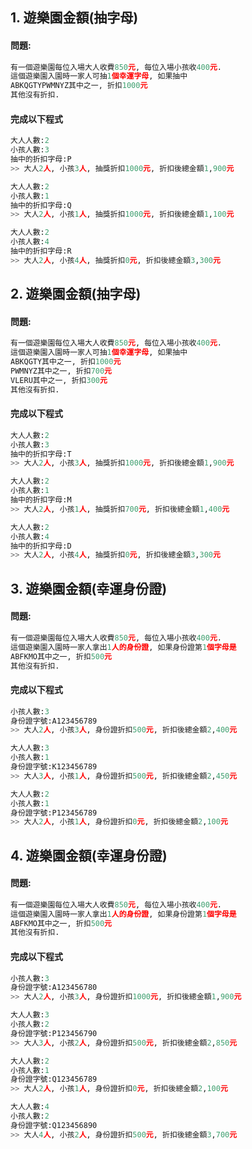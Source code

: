 

## 1. 遊樂園金額(抽字母)

#### 問題:

``` python
有一個遊樂園每位入場大人收費850元, 每位入場小孩收400元.
這個遊樂園入園時一家人可抽1個幸運字母, 如果抽中
ABKQGTYPWMNYZ其中之一, 折扣1000元
其他沒有折扣.
```

#### 完成以下程式
``` python
大人人數:2
小孩人數:3
抽中的折扣字母:P
>> 大人2人, 小孩3人, 抽獎折扣1000元, 折扣後總金額1,900元

大人人數:2
小孩人數:1
抽中的折扣字母:Q
>> 大人2人, 小孩1人, 抽獎折扣1000元, 折扣後總金額1,100元

大人人數:2
小孩人數:4
抽中的折扣字母:R
>> 大人2人, 小孩4人, 抽獎折扣0元, 折扣後總金額3,300元
```


## 2. 遊樂園金額(抽字母)

#### 問題:

``` python
有一個遊樂園每位入場大人收費850元, 每位入場小孩收400元.
這個遊樂園入園時一家人可抽1個幸運字母, 如果抽中
ABKQGTY其中之一, 折扣1000元
PWMNYZ其中之一, 折扣700元
VLERU其中之一, 折扣300元
其他沒有折扣.
```

#### 完成以下程式
``` python
大人人數:2
小孩人數:3
抽中的折扣字母:T
>> 大人2人, 小孩3人, 抽獎折扣1000元, 折扣後總金額1,900元

大人人數:2
小孩人數:1
抽中的折扣字母:M
>> 大人2人, 小孩1人, 抽獎折扣700元, 折扣後總金額1,400元

大人人數:2
小孩人數:4
抽中的折扣字母:D
>> 大人2人, 小孩4人, 抽獎折扣0元, 折扣後總金額3,300元
```



## 3. 遊樂園金額(幸運身份證)

#### 問題:

``` python
有一個遊樂園每位入場大人收費850元, 每位入場小孩收400元.
這個遊樂園入園時一家人拿出1人的身份證, 如果身份證第1個字母是
ABFKMO其中之一, 折扣500元
其他沒有折扣.
```

#### 完成以下程式
``` python
小孩人數:3
身份證字號:A123456789
>> 大人2人, 小孩3人, 身份證折扣500元, 折扣後總金額2,400元

大人人數:3
小孩人數:1
身份證字號:K123456789
>> 大人3人, 小孩1人, 身份證折扣500元, 折扣後總金額2,450元

大人人數:2
小孩人數:1
身份證字號:P123456789
>> 大人2人, 小孩1人, 身份證折扣0元, 折扣後總金額2,100元
```


## 4. 遊樂園金額(幸運身份證)

#### 問題:

``` python
有一個遊樂園每位入場大人收費850元, 每位入場小孩收400元.
這個遊樂園入園時一家人拿出1人的身份證, 如果身份證第1個字母是
ABFKMO其中之一, 折扣500元
其他沒有折扣.
```

#### 完成以下程式
``` python
小孩人數:3
身份證字號:A123456780
>> 大人2人, 小孩3人, 身份證折扣1000元, 折扣後總金額1,900元

大人人數:3
小孩人數:2
身份證字號:P123456790
>> 大人3人, 小孩2人, 身份證折扣500元, 折扣後總金額2,850元

大人人數:2
小孩人數:1
身份證字號:Q123456789
>> 大人2人, 小孩1人, 身份證折扣0元, 折扣後總金額2,100元

大人人數:4
小孩人數:2
身份證字號:Q123456890
>> 大人4人, 小孩2人, 身份證折扣500元, 折扣後總金額3,700元
```
